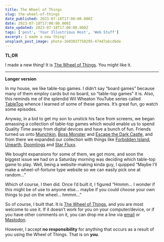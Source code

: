 ```yaml
---
title: The Wheel of Things
slug: the-wheel-of-things
date_published: 2023-07-18T17:00:00.000Z
date: 2023-07-18T17:00:00.000Z
date_updated: 2023-07-18T17:00:00.000Z
tags: ['post', 'Your Illustrious Host', 'Web Stuff']
excerpt: I made a new thing!
unsplash_post_image: photo-1603037750295-474d7abcdbde
---
```

**TL;DR**

I made a new thing! It is [The Wheel of Things](https://wot.clivemurray.com/). You might like it.

---

**Longer version**

In my house, we like table-top games. I didn’t say “board games” because many of them employ cards but no board, so “table-top games” it is. Also, this reminds me of the splendid Wil Wheaton YouTube series called [TableTop](https://www.youtube.com/playlist?list=PL7atuZxmT956cWFGxqSyRdn6GWhBxiAwE) whence I learned of some of these games. It’s great fun, go watch some episodes.

Anyway, in a bid to get my son to unstick his face from screens, we began amassing a collection of table-top games which would enable us to spend Quality Time away from digital devices and have a bunch of fun. Friends turned us onto [Munchkin](https://munchkin.game/), [Boss Monster](https://www.brotherwisegames.com/bossmonster) and [Escape the Dark Castle](https://themeborne.com/products/escape-the-dark-castle), and from there we expanded our collection with things like [Forbidden Island](https://gamewright.com/product/Forbidden-Island), [Unearth](https://www.brotherwisegames.com/unearth/), [Doomlings](https://doomlings.com/) and [Star Fluxx](https://www.looneylabs.com/games/star-fluxx).

We bought expansions for some of them, we got more, and soon the biggest issue we had on a Saturday morning was deciding which table-top game to play. Well, being a website-making kinda guy, I quipped “Maybe I’ll make a wheel-of-fortune type website so we can easily pick one at random…”

Which of course, I then did. Once I’d built it, I figured “Hmmm… I wonder if this might be of use to anyone else… maybe if you could choose your own things to put on the wheel… hmmm…”

So of course, I built that. It is [The Wheel of Things](https://wot.clivemurray.com/), and you are most welcome to use it. If it doesn’t work for you on your computer/device, or if you have other comments on it, you can drop me a line via [email](mailto:hi@clivemurray.com) or [Mastodon](https://metalhead.club/@axemonkey).

However, I accept **no responsibility** for anything that occurs as a result of you using the Wheel of Things. That is on **you**.
